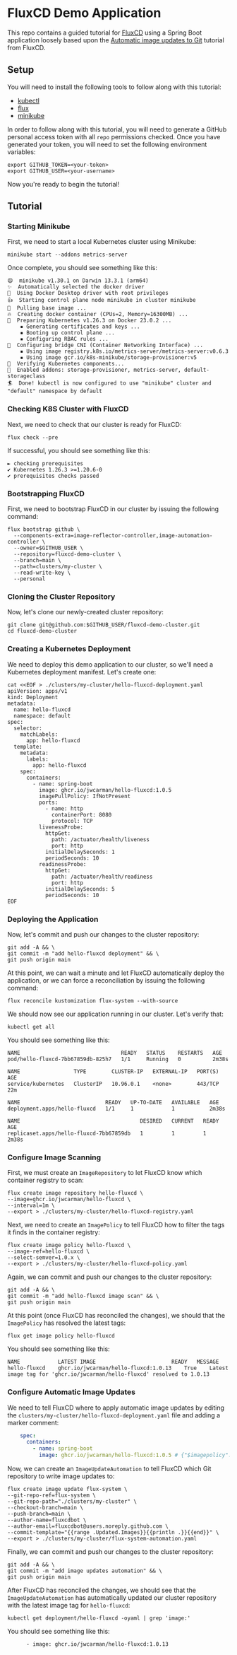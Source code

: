 # FluxCD Demo Application

This repo contains a guided tutorial for [FluxCD](https://fluxcd.io/) using a Spring Boot application loosely based
upon the [Automatic image updates to Git](https://fluxcd.io/flux/guides/image-update/) tutorial from FluxCD.

## Setup

You will need to install the following tools to follow along with this tutorial:

* [kubectl](https://kubernetes.io/docs/tasks/tools/)
* [flux](https://fluxcd.io/docs/installation/)
* [minikube](https://minikube.sigs.k8s.io/docs/start/)

In order to follow along with this tutorial, you will need to generate a GitHub personal access token with all `repo` 
permissions checked. Once you have generated your token, you will need to set the following environment variables:

```shell
export GITHUB_TOKEN=<your-token>
export GITHUB_USER=<your-username>
```

Now you're ready to begin the tutorial!

## Tutorial


### Starting Minikube

First, we need to start a local Kubernetes cluster using Minikube:

```shell
minikube start --addons metrics-server
```

Once complete, you should see something like this:

```shell
😄  minikube v1.30.1 on Darwin 13.3.1 (arm64)
✨  Automatically selected the docker driver
📌  Using Docker Desktop driver with root privileges
👍  Starting control plane node minikube in cluster minikube
🚜  Pulling base image ...
🔥  Creating docker container (CPUs=2, Memory=16300MB) ...
🐳  Preparing Kubernetes v1.26.3 on Docker 23.0.2 ...
    ▪ Generating certificates and keys ...
    ▪ Booting up control plane ...
    ▪ Configuring RBAC rules ...
🔗  Configuring bridge CNI (Container Networking Interface) ...
    ▪ Using image registry.k8s.io/metrics-server/metrics-server:v0.6.3
    ▪ Using image gcr.io/k8s-minikube/storage-provisioner:v5
🔎  Verifying Kubernetes components...
🌟  Enabled addons: storage-provisioner, metrics-server, default-storageclass
🏄  Done! kubectl is now configured to use "minikube" cluster and "default" namespace by default
```

### Checking K8S Cluster with FluxCD 

Next, we need to check that our cluster is ready for FluxCD:

```shell
flux check --pre
```

If successful, you should see something like this:

```shell
► checking prerequisites
✔ Kubernetes 1.26.3 >=1.20.6-0
✔ prerequisites checks passed
```

### Bootstrapping FluxCD

First, we need to bootstrap FluxCD in our cluster by issuing the following command:

```shell
flux bootstrap github \
  --components-extra=image-reflector-controller,image-automation-controller \
  --owner=$GITHUB_USER \
  --repository=fluxcd-demo-cluster \
  --branch=main \
  --path=clusters/my-cluster \
  --read-write-key \
  --personal
```

### Cloning the Cluster Repository

Now, let's clone our newly-created cluster repository:

```shell
git clone git@github.com:$GITHUB_USER/fluxcd-demo-cluster.git
cd fluxcd-demo-cluster
```

### Creating a Kubernetes Deployment

We need to deploy this demo application to our cluster, so we'll need a Kubernetes deployment manifest. Let's create one:

```shell
cat <<EOF > ./clusters/my-cluster/hello-fluxcd-deployment.yaml
apiVersion: apps/v1
kind: Deployment
metadata:
  name: hello-fluxcd
  namespace: default
spec:
  selector:
    matchLabels:
      app: hello-fluxcd
  template:
    metadata:
      labels:
        app: hello-fluxcd
    spec:
      containers:
        - name: spring-boot
          image: ghcr.io/jwcarman/hello-fluxcd:1.0.5
          imagePullPolicy: IfNotPresent
          ports:
            - name: http
              containerPort: 8080
              protocol: TCP
          livenessProbe:
            httpGet:
              path: /actuator/health/liveness
              port: http
            initialDelaySeconds: 1
            periodSeconds: 10
          readinessProbe:
            httpGet:
              path: /actuator/health/readiness
              port: http
            initialDelaySeconds: 5
            periodSeconds: 10
EOF
```

### Deploying the Application

Now, let's commit and push our changes to the cluster repository:

```shell
git add -A && \
git commit -m "add hello-fluxcd deployment" && \
git push origin main
```

At this point, we can wait a minute and let FluxCD automatically deploy the application, or we can force a 
reconciliation by issuing the following command:

```shell
flux reconcile kustomization flux-system --with-source
```

We should now see our application running in our cluster. Let's verify that:

```shell
kubectl get all
```

You should see something like this:

```shell
NAME                                READY   STATUS    RESTARTS   AGE
pod/hello-fluxcd-7bb67859db-825h7   1/1     Running   0          2m38s

NAME                 TYPE        CLUSTER-IP   EXTERNAL-IP   PORT(S)   AGE
service/kubernetes   ClusterIP   10.96.0.1    <none>        443/TCP   22m

NAME                           READY   UP-TO-DATE   AVAILABLE   AGE
deployment.apps/hello-fluxcd   1/1     1            1           2m38s

NAME                                      DESIRED   CURRENT   READY   AGE
replicaset.apps/hello-fluxcd-7bb67859db   1         1         1       2m38s
```

### Configure Image Scanning

First, we must create an `ImageRepository` to let FluxCD know which container registry to scan:

```shell
flux create image repository hello-fluxcd \
--image=ghcr.io/jwcarman/hello-fluxcd \
--interval=1m \
--export > ./clusters/my-cluster/hello-fluxcd-registry.yaml
```

Next, we need to create an `ImagePolicy` to tell FluxCD how to filter the tags it finds in the container registry:

```shell
flux create image policy hello-fluxcd \
--image-ref=hello-fluxcd \
--select-semver=1.0.x \
--export > ./clusters/my-cluster/hello-fluxcd-policy.yaml
```

Again, we can commit and push our changes to the cluster repository:

```shell
git add -A && \
git commit -m "add hello-fluxcd image scan" && \
git push origin main
```

At this point (once FluxCD has reconciled the changes), we should that the `ImagePolicy` has resolved the latest tags:

```shell
flux get image policy hello-fluxcd
```

You should see something like this:

```shell
NAME        	LATEST IMAGE                       	READY	MESSAGE
hello-fluxcd	ghcr.io/jwcarman/hello-fluxcd:1.0.13	True 	Latest image tag for 'ghcr.io/jwcarman/hello-fluxcd' resolved to 1.0.13
```

### Configure Automatic Image Updates

We need to tell FluxCD where to apply automatic image updates by editing the 
`clusters/my-cluster/hello-fluxcd-deployment.yaml` file and adding a marker comment:

```yaml
    spec:
      containers:
        - name: spring-boot
          image: ghcr.io/jwcarman/hello-fluxcd:1.0.5 # {"$imagepolicy": "flux-system:hello-fluxcd"}
```

Now, we can create an `ImageUpdateAutomation` to tell FluxCD which Git repository to write image updates to:

```shell
flux create image update flux-system \
--git-repo-ref=flux-system \
--git-repo-path="./clusters/my-cluster" \
--checkout-branch=main \
--push-branch=main \
--author-name=fluxcdbot \
--author-email=fluxcdbot@users.noreply.github.com \
--commit-template="{{range .Updated.Images}}{{println .}}{{end}}" \
--export > ./clusters/my-cluster/flux-system-automation.yaml
```

Finally, we can commit and push our changes to the cluster repository:

```shell
git add -A && \
git commit -m "add image updates automation" && \
git push origin main
```

After FluxCD has reconciled the changes, we should see that the `ImageUpdateAutomation` has automatically updated our
cluster repository with the latest image tag for `hello-fluxcd`:

```shell
kubectl get deployment/hello-fluxcd -oyaml | grep 'image:'
```

You should see something like this:

```shell
      - image: ghcr.io/jwcarman/hello-fluxcd:1.0.13
```




